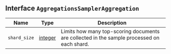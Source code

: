 ## Interface `AggregationsSamplerAggregation`

| Name | Type | Description |
| - | - | - |
| `shard_size` | [integer](./integer.md) | Limits how many top-scoring documents are collected in the sample processed on each shard. |
